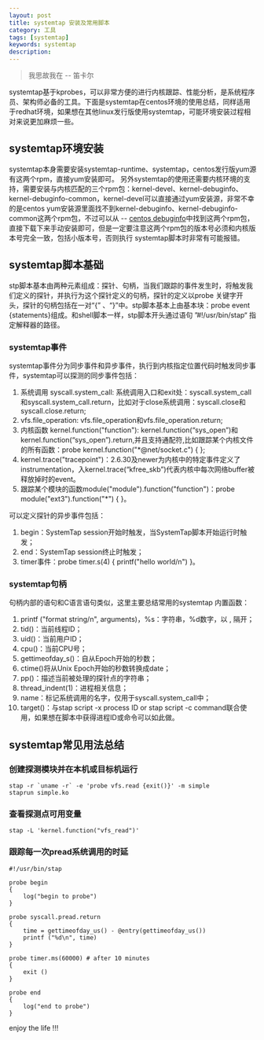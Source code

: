 ```yaml
---
layout: post
title: systemtap 安装及常用脚本
category: 工具
tags: [systemtap]
keywords: systemtap
description: 
---
```


> 我思故我在 -- 笛卡尔

systemtap基于kprobes，可以非常方便的进行内核跟踪、性能分析，是系统程序员、架构师必备的工具。下面是systemtap在centos环境的使用总结，同样适用于redhat环境，如果想在其他linux发行版使用systemtap，可能环境安装过程相对来说更加麻烦一些。

## systemtap环境安装
systemtap本身需要安装systemtap-runtime、systemtap，centos发行版yum源有这两个rpm，直接yum安装即可。 另外systemtap的使用还需要内核环境的支持，需要安装与内核匹配的三个rpm包：kernel-devel、kernel-debuginfo、kernel-debuginfo-common，kernel-devel可以直接通过yum安装源，非常不幸的是centos yum安装源里面找不到kernel-debuginfo、kernel-debuginfo-common这两个rpm包，不过可以从 -- [centos debuginfo](http://debuginfo.centos.org/)中找到这两个rpm包，直接下载下来手动安装即可，但是一定要注意这两个rpm包的版本号必须和内核版本号完全一致，包括小版本号，否则执行 systemtap脚本时非常有可能报错。

## systemtap脚本基础
stp脚本基本由两种元素组成：探针、句柄，当我们跟踪的事件发生时，将触发我们定义的探针，并执行为这个探针定义的句柄，探针的定义以probe 关键字开头，探针的句柄包括在一对“{” 、“}”中。stp脚本基本上由基本块：probe event {statements}组成。和shell脚本一样，stp脚本开头通过语句 ”#!/usr/bin/stap“ 指定解释器的路径。

### systemtap事件
systemtap事件分为同步事件和异步事件，执行到内核指定位置代码时触发同步事件，systemtap可以探测的同步事件包括：

1. 系统调用 syscall.system_call: 系统调用入口和exit处：syscall.system_call和syscall.system_call.return，比如对于close系统调用：syscall.close和syscall.close.return;
2. vfs.file_operation: vfs.file_operation和vfs.file_operation.return;
3. 内核函数 kernel.function("function"): kernel.function(“sys_open”)和kernel.function(“sys_open”).return,并且支持通配符,比如跟踪某个内核文件的所有函数：probe kernel.function("*@net/socket.c") { };
4. kernel.trace("tracepoint")：2.6.30及newer为内核中的特定事件定义了instrumentation，入kernel.trace(“kfree_skb”)代表内核中每次网络buffer被释放掉时的event。
5. 跟踪某个模块的函数module("module").function("function")：probe module("ext3").function("*") { }。

可以定义探针的异步事件包括：

1. begin：SystemTap session开始时触发，当SystemTap脚本开始运行时触发；
2. end：SystemTap session终止时触发；
3. timer事件：probe timer.s(4) { printf("hello world/n") }。

### systemtap句柄
句柄内部的语句和C语言语句类似，这里主要总结常用的systemtap 内置函数：

1. printf ("format string/n", arguments)，%s：字符串，%d数字，以 , 隔开；
2. tid()：当前线程ID；
3. uid()：当前用户ID；
4. cpu()：当前CPU号；
5. gettimeofday_s()：自从Epoch开始的秒数；
6. ctime()将从Unix Epoch开始的秒数转换成date；
7. pp()：描述当前被处理的探针点的字符串；
8. thread_indent(1)：进程相关信息；
9. name：标记系统调用的名字，仅用于syscall.system_call中；
10. target()：与stap script -x process ID or stap script -c command联合使用，如果想在脚本中获得进程ID或命令可以如此做。

## systemtap常见用法总结

### 创建探测模块并在本机或目标机运行
    stap -r `uname -r` -e 'probe vfs.read {exit()}' -m simple
    staprun simple.ko

### 查看探测点可用变量
    stap -L 'kernel.function("vfs_read")'

### 跟踪每一次pread系统调用的时延
    #!/usr/bin/stap
    
    probe begin
    {
        log("begin to probe")
    }

    probe syscall.pread.return
    {
        time = gettimeofday_us() - @entry(gettimeofday_us())
        printf ("%d\n", time)
    }
    
    probe timer.ms(60000) # after 10 minutes
    {
        exit ()
    }
    
    probe end
    {
        log("end to probe")
    }






enjoy the life !!!
